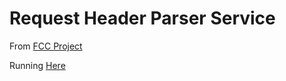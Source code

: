 # Request Header Parser Service

From [FCC Project](https://www.freecodecamp.com/challenges/request-header-parser-microservice)

Running [Here](http://header-parser.ollis.me)
